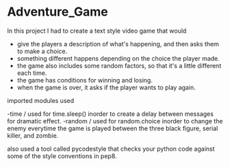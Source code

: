 # Adventure_Game
In this project I had to create a text style video game that would

- give the players a description of what's happening, and then asks them to make a choice.
- something different happens depending on the choice the player made. 
- the game also includes some random factors, so that it's a little different each time.
- the game has conditions for winning and losing.
- when the game is over, it asks if the player wants to play again.

imported modules used

-time / used for time.sleep() inorder to create a delay between messages for dramatic effect.
-random / used for random.choice inorder to change the enemy everytime the game is played between the three black figure, serial killer, and zombie.

also used a tool called pycodestyle that checks your python code against some of the style conventions in pep8.
